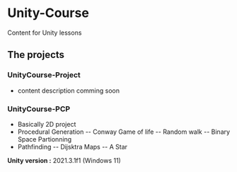 # Unity-Course
Content for Unity lessons

## The projects
### UnityCourse-Project
- content description comming soon

### UnityCourse-PCP
- Basically 2D project
- Procedural Generation
-- Conway Game of life
-- Random walk
-- Binary Space Partionning
- Pathfinding
-- Dijsktra Maps
-- A Star

__Unity version :__ 2021.3.1f1 (Windows 11)
